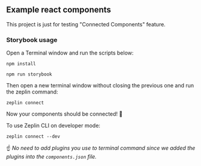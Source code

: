 ## Example react components

This project is just for testing "Connected Components" feature.

### Storybook usage

Open a Terminal window and run the scripts below:

`npm install`

`npm run storybook`

Then open a new terminal window without closing the previous one and run the zeplin command:

`zeplin connect`

Now your components should be connected! 🎊

To use Zeplin CLI on developer mode:

`zeplin connect --dev`

☝️ *No need to add plugins you use to terminal command since we added the plugins into the `components.json` file.*
